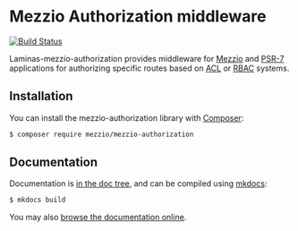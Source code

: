# Mezzio Authorization middleware

[![Build Status](https://github.com/mezzio/mezzio-authorization/actions/workflows/continuous-integration.yml/badge.svg)](https://github.com/mezzio/mezzio-authorization/actions/workflows/continuous-integration.yml)

Laminas-mezzio-authorization provides middleware for [Mezzio](https://github.com/mezzio/mezzio)
and [PSR-7](https://www.php-fig.org/psr/psr-7/) applications for authorizing
specific routes based on [ACL](https://en.wikipedia.org/wiki/Access_control_list)
or [RBAC](https://en.wikipedia.org/wiki/Role-based_access_control) systems.

## Installation

You can install the mezzio-authorization library with
[Composer](https://getcomposer.org):

```bash
$ composer require mezzio/mezzio-authorization
```

## Documentation

Documentation is [in the doc tree](docs/book/), and can be compiled using [mkdocs](https://www.mkdocs.org):

```bash
$ mkdocs build
```

You may also [browse the documentation online](https://docs.mezzio.dev/mezzio-authorization/).
